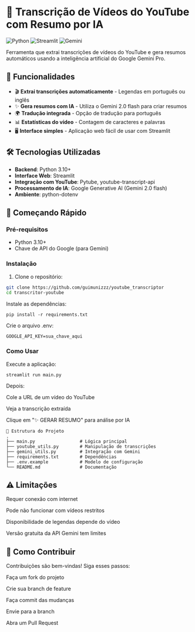 # 🎥 Transcrição de Vídeos do YouTube com Resumo por IA

![Python](https://img.shields.io/badge/Python-3.10%2B-blue)
![Streamlit](https://img.shields.io/badge/Streamlit-FF4B4B?logo=streamlit&logoColor=white)
![Gemini](https://img.shields.io/badge/Google_Gemini-2.0_Flash-4285F4?logo=google&logoColor=white)

Ferramenta que extrai transcrições de vídeos do YouTube e gera resumos automáticos usando a inteligência artificial do Google Gemini Pro.

## 🌟 Funcionalidades

- 🎬 **Extrai transcrições automaticamente** - Legendas em português ou inglês
- ✨ **Gera resumos com IA** - Utiliza o Gemini 2.0 flash para criar resumos
- 🌍 **Tradução integrada** - Opção de tradução para português
- 📊 **Estatísticas do vídeo** - Contagem de caracteres e palavras
- 🖥️ **Interface simples** - Aplicação web fácil de usar com Streamlit

## 🛠️ Tecnologias Utilizadas

- **Backend**: Python 3.10+
- **Interface Web**: Streamlit
- **Integração com YouTube**: Pytube, youtube-transcript-api
- **Processamento de IA**: Google Generative AI (Gemini 2.0 flash)
- **Ambiente**: python-dotenv

## 🚀 Começando Rápido

### Pré-requisitos
- Python 3.10+
- Chave de API do Google (para Gemini)

### Instalação
1. Clone o repositório:
```bash
git clone https://github.com/guimunizzz/youtube_transcriptor
cd transcritor-youtube
```
Instale as dependências:
```
pip install -r requirements.txt
```
Crie o arquivo .env:
```
GOOGLE_API_KEY=sua_chave_aqui
```
### Como Usar
Execute a aplicação:
```
streamlit run main.py
```
Depois:

Cole a URL de um vídeo do YouTube

Veja a transcrição extraída

Clique em "✨ GERAR RESUMO" para análise por IA
```
📂 Estrutura do Projeto
.
├── main.py                 # Lógica principal
├── youtube_utils.py        # Manipulação de transcrições
├── gemini_utils.py         # Integração com Gemini
├── requirements.txt        # Dependências
├── .env.example            # Modelo de configuração
└── README.md               # Documentação
```

## ⚠️ Limitações
Requer conexão com internet

Pode não funcionar com vídeos restritos

Disponibilidade de legendas depende do vídeo

Versão gratuita da API Gemini tem limites

## 🤝 Como Contribuir
Contribuições são bem-vindas! Siga esses passos:

Faça um fork do projeto

Crie sua branch de feature

Faça commit das mudanças

Envie para a branch

Abra um Pull Request

